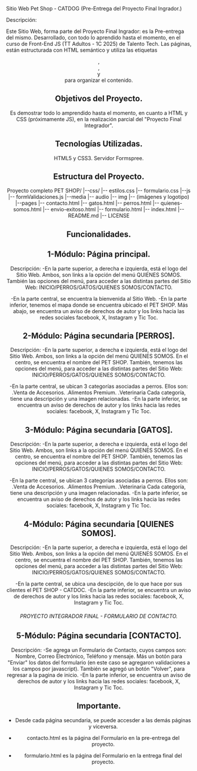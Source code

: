 Sitio Web Pet Shop - CATDOG (Pre-Entrega del Proyecto Final Ingrador.)

Descripción:

Este Sitio Web, forma parte del Proyecto Final Ingrador: es la Pre-entrega del mismo. Desarrollado, con todo lo aprendido hasta el momento, en el curso de Front-End JS (TT Adultos - 1C 2025) de Talento Tech. Las páginas, están estructurada con HTML semántico y utiliza las etiquetas <header>, <main>, <section> y <footer> para organizar el contenido. 

# Objetivos del Proyecto.
Es demostrar todo lo amprendido hasta el momento, en cuanto a HTML y CSS (próximamente JS), en la realización parcial del "Proyecto Final Integrador".

# Tecnologías Utilizadas.
HTML5 y CSS3.
Servidor Formspree.

# Estructura del Proyecto.
Proyecto completo PET SHOP/
|--css/
    |-- estilos.css
    |-- formulario.css
|--js
    |-- formValidaciones.js
|--media
    |-- audio
    |-- img
        |-- (imágenes y logotipo) 
|--pages
    |-- contacto.html
    |-- gatos.html
    |-- perros.html
    |-- quienes-somos.html
    |-- envio-exitoso.html
    |-- formulario.html
|-- index.html
|-- README.md
|-- LICENSE

# Funcionalidades.
1-Módulo: Página principal.
-------
Descripción: -En la parte superior, a derecha e izquierda, está el logo del Sitio Web. Ambos, son links a la opción del menú QUIENES SOMOS. También las opciones del menú, para acceder a las distintas partes del Sitio Web:
INICIO/PERROS/GATOS/QUIENES SOMOS/CONTACTO.

-En la parte central, se encuentra la bienvenida al Sitio Web. 
-En la parte inferior, tenemos el mapa donde se encuentra ubicado el PET SHOP. Más abajo, se encuentra un aviso de derechos de autor y los links hacia las redes sociales facebook, X, Instagram y Tic Toc.

2-Módulo: Página secundaria [PERROS].
-------
Descripción: -En la parte superior, a derecha e izquierda, está el logo del Sitio Web. Ambos, son links a la opción del menú QUIENES SOMOS. En el centro, se encuentra el nombre del PET SHOP.
También, tenemos las opciones del menú, para acceder a las distintas partes del Sitio Web:
INICIO/PERROS/GATOS/QUIENES SOMOS/CONTACTO.

-En la parte central, se ubican 3 categorías asociadas a perros. Ellos son: 
.Venta de Accesorios.
.Alimentos Premium.
.Veterinaria
Cada categoría, tiene una descripción y una imagen relacionadas.
-En la parte inferior, se encuentra un aviso de derechos de autor y los links hacia las redes sociales: facebook, X, Instagram y Tic Toc.

3-Módulo: Página secundaria [GATOS].
-------
Descripción: -En la parte superior, a derecha e izquierda, está el logo del Sitio Web. Ambos, son links a la opción del menú QUIENES SOMOS. En el centro, se encuentra el nombre del PET SHOP.
También, tenemos las opciones del menú, para acceder a las distintas partes del Sitio Web:
INICIO/PERROS/GATOS/QUIENES SOMOS/CONTACTO.

-En la parte central, se ubican 3 categorías asociadas a perros. Ellos son: 
.Venta de Accesorios.
.Alimentos Premium.
.Veterinaria
Cada categoría, tiene una descripción y una imagen relacionadas.
-En la parte inferior, se encuentra un aviso de derechos de autor y los links hacia las redes sociales: facebook, X, Instagram y Tic Toc.

4-Módulo: Página secundaria [QUIENES SOMOS].
-------
Descripción: -En la parte superior, a derecha e izquierda, está el logo del Sitio Web. Ambos, son links a la opción del menú QUIENES SOMOS. En el centro, se encuentra el nombre del PET SHOP.
También, tenemos las opciones del menú, para acceder a las distintas partes del Sitio Web:
INICIO/PERROS/GATOS/QUIENES SOMOS/CONTACTO.

-En la parte central, se ubica una descipción, de lo que hace por sus clientes el PET SHOP - CATDOC.
-En la parte inferior, se encuentra un aviso de derechos de autor y los links hacia las redes sociales: facebook, X, Instagram y Tic Toc.

######            PROYECTO INTEGRADOR FINAL - FORMULARIO DE CONTACTO.            ######

5-Módulo: Página secundaria [CONTACTO].
-------
Descripción: -Se agrega un Formulario de Contacto, cuyos campos son: Nombre, Correo Electrónico, Teléfono y mensaje. Más un botón para "Enviar" los datos del formulario (en este caso se agregaron validaciones a los campos por javascript). También se agregó un botón "Volver", para regresar a la pagina de inicio.
-En la parte inferior, se encuentra un aviso de derechos de autor y los links hacia las redes sociales: facebook, X, Instagram y Tic Toc. 

# Importante.

- Desde cada página secundaria, se puede accesder a las demás páginas y viceversa.

- contacto.html es la página del Formulario en la pre-entrega del proyecto.
- formulario.html es la página del Formulario en la entrega final del proyecto.
















